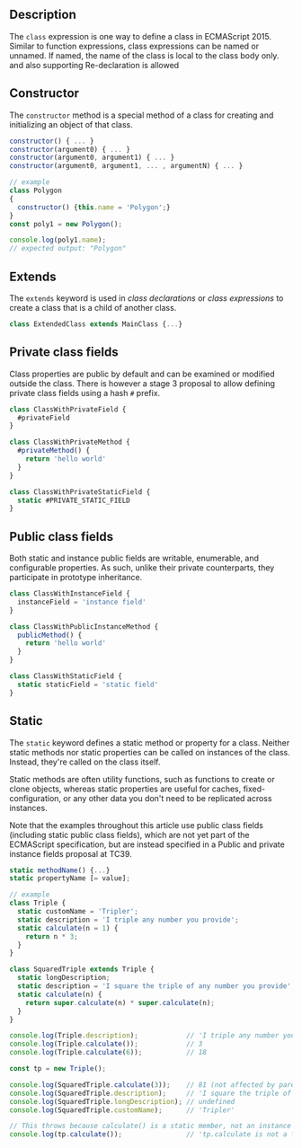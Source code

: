 <link rel="stylesheet" href="https://cdn.jsdelivr.net/npm/bootstrap-icons@1.5.0/font/bootstrap-icons.css">
<link rel="stylesheet" href="../../lib/doc_style.css">

## Description

The `class` expression is one way to define a class in ECMAScript 2015. Similar to function expressions, class expressions can be named or unnamed. If named, the name of the class is local to the class body only. and also supporting Re-declaration is allowed

## Constructor

The `constructor` method is a special method of a class for creating and initializing an object of that class.
```js
constructor() { ... }
constructor(argument0) { ... }
constructor(argument0, argument1) { ... }
constructor(argument0, argument1, ... , argumentN) { ... }

// example
class Polygon 
{
  constructor() {this.name = 'Polygon';}
}
const poly1 = new Polygon();

console.log(poly1.name);
// expected output: "Polygon"
```

## Extends

The `extends` keyword is used in *class declarations* or *class expressions* to create a class that is a child of another class.
```js
class ExtendedClass extends MainClass {...}
```

## Private class fields

Class properties are public by default and can be examined or modified outside the class. There is however a stage 3 proposal to allow defining private class fields using a hash *`#`* prefix.
```js
class ClassWithPrivateField {
  #privateField
}

class ClassWithPrivateMethod {
  #privateMethod() {
    return 'hello world'
  }
}

class ClassWithPrivateStaticField {
  static #PRIVATE_STATIC_FIELD
}
```

## Public class fields

Both static and instance public fields are writable, enumerable, and configurable properties. As such, unlike their private counterparts, they participate in prototype inheritance.
```js
class ClassWithInstanceField {
  instanceField = 'instance field'
}

class ClassWithPublicInstanceMethod {
  publicMethod() {
    return 'hello world'
  }
}

class ClassWithStaticField {
  static staticField = 'static field'
}

```

## Static

The `static` keyword defines a static method or property for a class. Neither static methods nor static properties can be called on instances of the class. Instead, they're called on the class itself.

Static methods are often utility functions, such as functions to create or clone objects, whereas static properties are useful for caches, fixed-configuration, or any other data you don't need to be replicated across instances.

Note that the examples throughout this article use public class fields (including static public class fields), which are not yet part of the ECMAScript specification, but are instead specified in a Public and private instance fields proposal at TC39.
```js
static methodName() {...}
static propertyName [= value];

// example
class Triple {
  static customName = 'Tripler';
  static description = 'I triple any number you provide';
  static calculate(n = 1) {
    return n * 3;
  }
}

class SquaredTriple extends Triple {
  static longDescription;
  static description = 'I square the triple of any number you provide';
  static calculate(n) {
    return super.calculate(n) * super.calculate(n);
  }
}

console.log(Triple.description);            // 'I triple any number you provide'
console.log(Triple.calculate());            // 3
console.log(Triple.calculate(6));           // 18

const tp = new Triple();

console.log(SquaredTriple.calculate(3));    // 81 (not affected by parent's instantiation)
console.log(SquaredTriple.description);     // 'I square the triple of any number you provide'
console.log(SquaredTriple.longDescription); // undefined
console.log(SquaredTriple.customName);      // 'Tripler'

// This throws because calculate() is a static member, not an instance member.
console.log(tp.calculate());                // 'tp.calculate is not a function'
```








